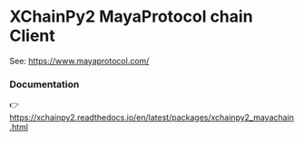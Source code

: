 # XChainPy2 MayaProtocol chain Client

See: https://www.mayaprotocol.com/

### Documentation

👉 https://xchainpy2.readthedocs.io/en/latest/packages/xchainpy2_mayachain.html
